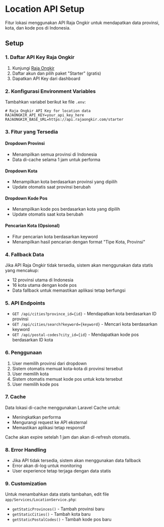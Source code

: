# Location API Setup

Fitur lokasi menggunakan API Raja Ongkir untuk mendapatkan data provinsi, kota, dan kode pos di Indonesia.

## Setup

### 1. Daftar API Key Raja Ongkir

1. Kunjungi [Raja Ongkir](https://rajaongkir.com/)
2. Daftar akun dan pilih paket "Starter" (gratis)
3. Dapatkan API Key dari dashboard

### 2. Konfigurasi Environment Variables

Tambahkan variabel berikut ke file `.env`:

```env
# Raja Ongkir API Key for location data
RAJAONGKIR_API_KEY=your_api_key_here
RAJAONGKIR_BASE_URL=https://api.rajaongkir.com/starter
```

### 3. Fitur yang Tersedia

#### Dropdown Provinsi
- Menampilkan semua provinsi di Indonesia
- Data di-cache selama 1 jam untuk performa

#### Dropdown Kota
- Menampilkan kota berdasarkan provinsi yang dipilih
- Update otomatis saat provinsi berubah

#### Dropdown Kode Pos
- Menampilkan kode pos berdasarkan kota yang dipilih
- Update otomatis saat kota berubah

#### Pencarian Kota (Opsional)
- Fitur pencarian kota berdasarkan keyword
- Menampilkan hasil pencarian dengan format "Tipe Kota, Provinsi"

### 4. Fallback Data

Jika API Raja Ongkir tidak tersedia, sistem akan menggunakan data statis yang mencakup:
- 12 provinsi utama di Indonesia
- 16 kota utama dengan kode pos
- Data fallback untuk memastikan aplikasi tetap berfungsi

### 5. API Endpoints

- `GET /api/cities?province_id={id}` - Mendapatkan kota berdasarkan ID provinsi
- `GET /api/cities/search?keyword={keyword}` - Mencari kota berdasarkan keyword
- `GET /api/postal-codes?city_id={id}` - Mendapatkan kode pos berdasarkan ID kota

### 6. Penggunaan

1. User memilih provinsi dari dropdown
2. Sistem otomatis memuat kota-kota di provinsi tersebut
3. User memilih kota
4. Sistem otomatis memuat kode pos untuk kota tersebut
5. User memilih kode pos

### 7. Cache

Data lokasi di-cache menggunakan Laravel Cache untuk:
- Meningkatkan performa
- Mengurangi request ke API eksternal
- Memastikan aplikasi tetap responsif

Cache akan expire setelah 1 jam dan akan di-refresh otomatis.

### 8. Error Handling

- Jika API tidak tersedia, sistem akan menggunakan data fallback
- Error akan di-log untuk monitoring
- User experience tetap terjaga dengan data statis

### 9. Customization

Untuk menambahkan data statis tambahan, edit file `app/Services/LocationService.php`:
- `getStaticProvinces()` - Tambah provinsi baru
- `getStaticCities()` - Tambah kota baru
- `getStaticPostalCodes()` - Tambah kode pos baru 